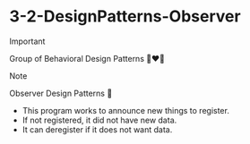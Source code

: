 # 3-2-DesignPatterns-Observer
> [!IMPORTANT]
> Group of Behavioral Design Patterns ‍👩‍❤️‍👩️

> [!NOTE]
> Observer Design Patterns 🎤

- This program works to announce new things to register.
- If not registered, it did not have new data.
- It can deregister if it does not want data.